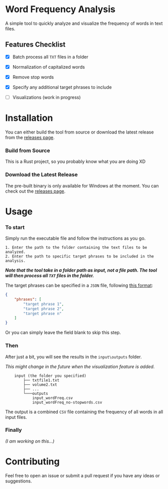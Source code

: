 # Word Frequency Analysis

A simple tool to quickly analyze and visualize the frequency of words in text files.

## Features Checklist

- [x] Batch process all `TXT` files in a folder
- [x] Normalization of capitalized words
- [x] Remove stop words
- [x] Specify any additional target phrases to include
- [ ] Visualizations (work in progress)


# Installation

You can either build the tool from source or download the latest release from the [releases page](https://github.com/codynhanpham/word-frequency-analysis/releases).

### Build from Source

This is a Rust project, so you probably know what you are doing XD

### Download the Latest Release

The pre-built binary is only available for Windows at the moment. You can check out the [releases page](https://github.com/codynhanpham/word-frequency-analysis/releases).


# Usage

### To start

Simply run the executable file and follow the instructions as you go.

    1. Enter the path to the folder containing the text files to be analyzed.
    2. Enter the path to specific target phrases to be included in the analysis.

***Note that the tool take in a folder path as input, not a file path. The tool will then process all `TXT` files in the folder.***

The target phrases can be specified in a `JSON` file, following [this format](https://github.com/codynhanpham/word-frequency-analysis/blob/main/settings.json):

```json
{
    "phrases": [
        "target phrase 1",
        "target phrase 2",
        "target phrase n"
    ]
}
```

Or you can simply leave the field blank to skip this step.

### Then

After just a bit, you will see the results in the `input\outputs` folder.

*This might change in the future when the visualization feature is added.*
    
        input (the folder you specified)
            ├── txtfile1.txt
            ├── volume2.txt
            ├── ...
            └───outputs
                input_wordFreq.csv
                input_wordFreq_no-stopwords.csv


The output is a combined `CSV` file containing the frequency of all words in all input files.

### Finally

*(I am working on this...)*


# Contributing

Feel free to open an issue or submit a pull request if you have any ideas or suggestions.